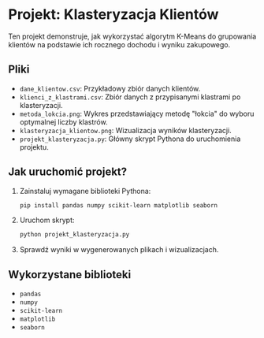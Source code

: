
# Projekt: Klasteryzacja Klientów

Ten projekt demonstruje, jak wykorzystać algorytm K-Means do grupowania klientów na podstawie ich rocznego dochodu i wyniku zakupowego.

## Pliki
- `dane_klientow.csv`: Przykładowy zbiór danych klientów.
- `klienci_z_klastrami.csv`: Zbiór danych z przypisanymi klastrami po klasteryzacji.
- `metoda_lokcia.png`: Wykres przedstawiający metodę "łokcia" do wyboru optymalnej liczby klastrów.
- `klasteryzacja_klientow.png`: Wizualizacja wyników klasteryzacji.
- `projekt_klasteryzacja.py`: Główny skrypt Pythona do uruchomienia projektu.

## Jak uruchomić projekt?
1. Zainstaluj wymagane biblioteki Pythona:
   ```bash
   pip install pandas numpy scikit-learn matplotlib seaborn
   ```

2. Uruchom skrypt:
   ```bash
   python projekt_klasteryzacja.py
   ```

3. Sprawdź wyniki w wygenerowanych plikach i wizualizacjach.

## Wykorzystane biblioteki
- `pandas`
- `numpy`
- `scikit-learn`
- `matplotlib`
- `seaborn`

